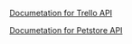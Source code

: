 [Documetation for Trello API](https://developer.atlassian.com/cloud/trello/guides/rest-api/api-introduction/)

[Documetation for Petstore API](https://petstore.swagger.io/)

